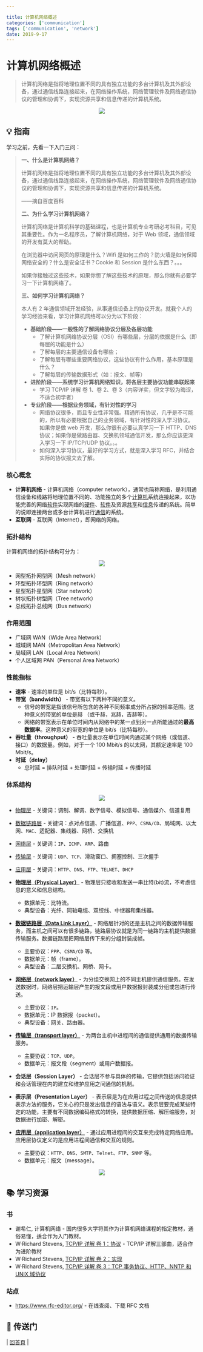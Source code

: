 ```yaml
---

title: 计算机网络概述 
categories: ['communication'] 
tags: ['communication', 'network']
date: 2019-9-17
---
```


计算机网络概述
==============

> 计算机网络是指将地理位置不同的具有独立功能的多台计算机及其外部设备，通过通信线路连接起来，在网络操作系统，网络管理软件及网络通信协议的管理和协调下，实现资源共享和信息传递的计算机系统。

<div align="center"><img src="http://dunwu.test.upcdn.net/cs/network/network.jpg"/></div>

:bulb: 指南
-----------

学习之前，先看一下入门三问：

> **一、什么是计算机网络？**
>
> 计算机网络是指将地理位置不同的具有独立功能的多台计算机及其外部设备，通过通信线路连接起来，在网络操作系统，网络管理软件及网络通信协议的管理和协调下，实现资源共享和信息传递的计算机系统。
>
> ——摘自百度百科
>
> **二、为什么学习计算机网络？**
>
> 计算机网络是计算机科学的基础课程，也是计算机专业考研必考科目，可见其重要性。作为一名程序员，了解计算机网络，对于 Web 领域，通信领域的开发有莫大的帮助。
>
> 在浏览器中访问网页的原理是什么？Wifi 是如何工作的？防火墙是如何保障网络安全的？什么是安全证书？Cookie 和 Session 是什么东西？。。。
>
> 如果你接触过这些技术，如果你想了解这些技术的原理，那么你就有必要学习一下计算机网络了。
>
> **三、如何学习计算机网络？**
>
> 本人有 2 年通信领域开发经验，从事通信设备上的协议开发。就我个人的学习经验来看，学习计算机网络可以分为以下阶段：
>
> -	**基础阶段——一般性的了解网络协议分层及各层功能**
> 	-	了解计算机网络协议分层（OSI）有哪些层，分层的依据是什么（即每层的功能是什么）
> 	-	了解每层的主要通信设备有哪些；
> 	-	了解每层有哪些重要网络协议，这些协议有什么作用，基本原理是什么？
> 	-	了解每层的传输数据形式（如：报文、帧等）
> -	**进阶阶段——系统学习计算机网络知识，将各层主要协议功能串联起来**
> 	-	学习 TCP/IP 详解 卷 1、卷 2、卷 3（内容详实，但文字较为晦涩，不适合初学者）
> -	**专业阶段——根据业务领域，有针对性的学习**
> 	-	网络协议很多，而且专业性非常强。精通所有协议，几乎是不可能的，所以有必要根据自己的业务领域，有针对性的深入学习协议。如果你是做 web 开发，那么你很有必要认真学习一下 HTTP、DNS 协议；如果你是做路由器、交换机领域通信开发，那么你应该更深入学习一下 IP/TCP/UDP 协议。。。
> 	-	如何深入学习协议，最好的学习方式，就是深入学习 RFC，并结合实际的协议报文去了解。

### 核心概念

-	**计算机网络** - 计算机网络（computer network），通常也简称网络，是利用通信设备和线路将地理位置不同的、功能独立的多个[计算机](https://zh.wikipedia.org/wiki/%E9%9B%BB%E5%AD%90%E8%A8%88%E7%AE%97%E6%A9%9F)系统连接起来，以功能完善的网络[软件](https://zh.wikipedia.org/wiki/%E8%BD%AF%E4%BB%B6)实现网络的[硬件](https://zh.wikipedia.org/wiki/%E7%A1%AC%E4%BB%B6)、[软件](https://zh.wikipedia.org/wiki/%E8%BB%9F%E4%BB%B6)及资源[共享](https://zh.wikipedia.org/wiki/%E5%85%B1%E4%BA%AB)和[信息](https://zh.wikipedia.org/wiki/%E4%BF%A1%E6%81%AF)传递的系统。简单的说即连接两台或多台计算机进行[通信](https://zh.wikipedia.org/wiki/%E9%80%9A%E4%BF%A1)的系统。
-	**互联网** - 互联网（Internet），即网络的网络。

### 拓扑结构

计算机网络的拓扑结构可分为：

<div align="center"><img src="http://dunwu.test.upcdn.net/cs/network/overview/network-topological-structure.gif"/></div>

-	网型拓扑网型网（Mesh network）
-	环型拓扑环型网（Ring network）
-	星型拓扑星型网（Star network）
-	树状拓扑树型网（Tree network）
-	总线拓扑总线网（Bus network）

### 作用范围

-	广域网 WAN（Wide Area Network）
-	城域网 MAN（Metropolitan Area Network）
-	局域网 LAN（Local Area Network）
-	个人区域网 PAN（Personal Area Network）

### 性能指标

-	**速率** - 速率的单位是 bit/s（比特每秒）。
-	**带宽（bandwidth）** - 带宽有以下两种不同的意义。
	-	信号的带宽是指该信号所包含的各种不同频率成分所占据的频率范围。这种意义的带宽的单位是赫 （或千赫，兆赫，吉赫等）。
	-	网络的带宽表示在单位时间内从网络中的某一点到另一点所能通过的**最高数据率**。这种意义的带宽的单位是 bit/s（比特每秒）。
-	**吞吐量（throughput）** - 吞吐量表示在单位时间内通过某个网络（或信道、接口）的数据量。例如，对于一个 100 Mbit/s 的以太网，其额定速率是 100 Mbit/s。
-	**时延（delay）**
	-	总时延 = 排队时延 + 处理时延 + 传输时延 + 传播时延

### 体系结构

<div align="center"><img src="http://dunwu.test.upcdn.net/cs/network/overview/network-layers.png"/></div>

-	[物理层](physical) - 关键词：调制、解调、数字信号、模拟信号、通信媒介、信道复用
-	[数据链路层](data-link-layer.md) - 关键词：点对点信道、广播信道、`PPP`、`CSMA/CD`、局域网、以太网、`MAC`、适配器、集线器、网桥、交换机
-	[网络层](network) - 关键词：`IP`、`ICMP`、`ARP`、路由
-	[传输层](transport) - 关键词：`UDP`、`TCP`、滑动窗口、拥塞控制、三次握手
-	[应用层](application) - 关键词：`HTTP`、`DNS`、`FTP`、`TELNET`、`DHCP`

-	**[物理层（Physical Layer）](network-physical.md)** - 物理层只接收和发送一串比特(bit)流，不考虑信息的意义和信息结构。

	-	数据单元：比特流。
	-	典型设备：光纤、同轴电缆、双绞线、中继器和集线器。

-	**[数据链路层（Data Link Layer）](network-data-link.md)** - 网络层针对的还是主机之间的数据传输服务，而主机之间可以有很多链路，链路层协议就是为同一链路的主机提供数据传输服务。数据链路层把网络层传下来的分组封装成帧。

	-	主要协议：`PPP`、`CSMA/CD` 等。
	-	数据单元：帧（frame）。
	-	典型设备：二层交换机、网桥、网卡。

-	**[网络层（network layer）](network-network.md)** - 为分组交换网上的不同主机提供通信服务。在发送数据时，网络层把运输层产生的报文段或用户数据报封装成分组或包进行传送。

	-	主要协议：`IP`。
	-	数据单元：IP 数据报（packet）。
	-	典型设备：网关、路由器。

-	**[传输层（transport layer）](network-transport.md)** - 为两台主机中进程间的通信提供通用的数据传输服务。

	-	主要协议：`TCP`、`UDP`。
	-	数据单元：报文段（segment）或用户数据报。

-	**会话层（Session Layer）** - 会话层不参与具体的传输，它提供包括访问验证和会话管理在内的建立和维护应用之间通信的机制。

-	**表示层（Presentation Layer）** - 表示层是为在应用过程之间传送的信息提供表示方法的服务，它关心的只是发出信息的语法与语义。表示层要完成某些特定的功能，主要有不同数据编码格式的转换，提供数据压缩、解压缩服务，对数据进行加密、解密。

-	**[应用层（application layer）](network-application.md)** - 通过应用进程间的交互来完成特定网络应用。应用层协议定义的是应用进程间通信和交互的规则。

	-	主要协议：`HTTP`、`DNS`、`SMTP`、`Telnet`、`FTP`、`SNMP` 等。
	-	数据单元：报文（message）。

<div align="center"><img src="img/image.png"/></div>

:books: 学习资源
----------------

### 书

-	谢希仁, 计算机网络 - 国内很多大学将其作为计算机网络课程的指定教材，通俗易懂，适合作为入门教材。
-	W·Richard Stevens, [TCP/IP 详解 卷 1：协议](https://book.douban.com/subject/1088054/) - TCP/IP 详解三部曲，适合作为进阶教材
-	W·Richard Stevens, [TCP/IP 详解 卷 2：实现](https://book.douban.com/subject/1087767/)
-	W·Richard Stevens, [TCP/IP 详解 卷 3：TCP 事务协议、HTTP、NNTP 和 UNIX 域协议](https://book.douban.com/subject/1088054/)

### 站点

-	https://www.rfc-editor.org/ - 在线查阅、下载 RFC 文档

:door: 传送门
-------------

| [回首頁](https://github.com/laopaoer2018) |
